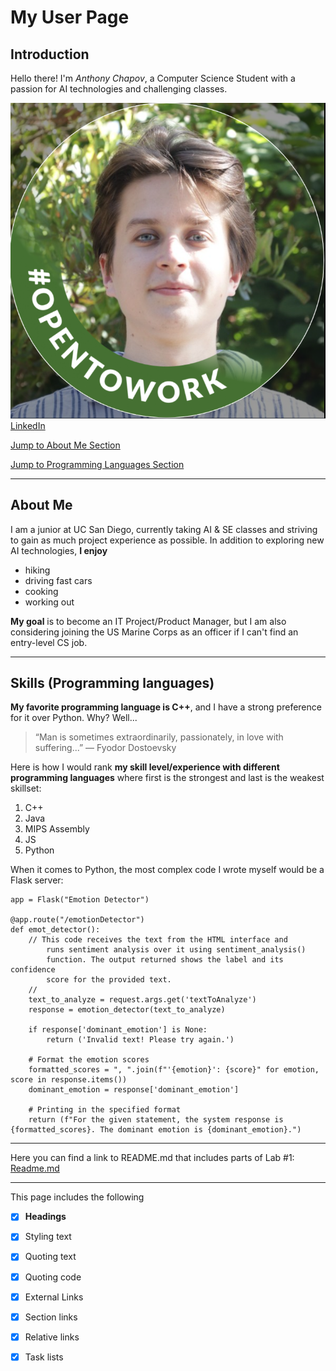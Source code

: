 # My User Page

## Introduction

Hello there! I'm *Anthony Chapov*, a Computer Science Student with a passion for AI technologies and challenging classes.


![Alt text](myPicture.PNG)  
[LinkedIn](https://www.linkedin.com/in/anthonychapov/)  

[Jump to About Me Section](#about-me)  

[Jump to Programming Languages Section](#programming-languages-and-skills)

---
## About Me


I am a junior at UC San Diego, currently taking AI & SE classes and striving to gain as much project experience as possible. In addition to exploring new AI technologies, **I enjoy**

  - hiking
  - driving fast cars
  - cooking
  - working out

**My goal** is to become an IT Project/Product Manager, but I am also considering joining the US Marine Corps as an officer if I can't find an entry-level CS job.


---
## Skills (Programming languages)



**My favorite programming language is C++**, and I have a strong preference for it over Python. Why? Well... 

> “Man is sometimes extraordinarily, passionately, in love with suffering...” 
> ― Fyodor Dostoevsky


Here is how I would rank **my skill level/experience with different programming languages** where first is the strongest and last is the weakest skillset: 

  1. C++
  2. Java
  3. MIPS Assembly
  4. JS
  5. Python

When it comes to Python, the most complex code I wrote myself would be a Flask server:   

```
app = Flask("Emotion Detector")

@app.route("/emotionDetector")
def emot_detector():
    // This code receives the text from the HTML interface and 
        runs sentiment analysis over it using sentiment_analysis()
        function. The output returned shows the label and its confidence 
        score for the provided text.
    //
    text_to_analyze = request.args.get('textToAnalyze')
    response = emotion_detector(text_to_analyze)

    if response['dominant_emotion'] is None:
        return ('Invalid text! Please try again.')

    # Format the emotion scores
    formatted_scores = ", ".join(f"'{emotion}': {score}" for emotion, score in response.items())
    dominant_emotion = response['dominant_emotion']

    # Printing in the specified format
    return (f"For the given statement, the system response is {formatted_scores}. The dominant emotion is {dominant_emotion}.")
```

---
Here you can find a link to README.md that includes parts of Lab #1:
[Readme.md](README.md)
 

---
This page includes the following
  - [x] **Headings**
  - [x] Styling text
  - [x] Quoting text
  - [x] Quoting code
  - [x] External Links
  - [x] Section links
  - [x] Relative links
  - [x] Task lists



